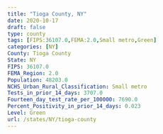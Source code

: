 ```yaml
---
title: "Tioga County, NY"
date: 2020-10-17
draft: false
type: county
tags: [FIPS:36107.0,FEMA:2.0,Small metro,Green]
categories: [NY]
County: Tioga County
State: NY
FIPS: 36107.0
FEMA_Region: 2.0
Population: 48203.0
NCHS_Urban_Rural_Classification: Small metro
Tests_in_prior_14_days: 3707.0
Fourteen_day_test_rate_per_100000: 7690.0
Percent_Positivity_in_prior_14_days: 0.023
Level: Green
url: /states/NY/tioga-county
---
```



